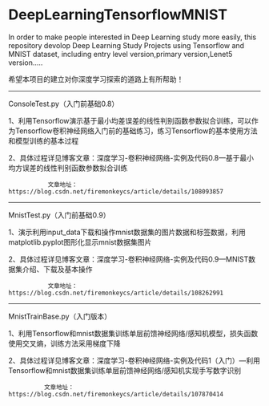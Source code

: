 # DeepLearningTensorflowMNIST
In order to make people interested in Deep Learning  study more easily, this repository devolop Deep Learning Study Projects using Tensorflow and MNIST dataset, including entry level version,primary version,Lenet5 version.....

希望本项目的建立对你深度学习探索的道路上有所帮助！

--------------------------------------------------------------------------------------------------

ConsoleTest.py（入门前基础0.8）

1、利用Tensorflow演示基于最小均差误差的线性判别函数参数拟合训练，可以作为Tensorflow卷积神经网络入门前的基础练习，练习Tensorflow的基本使用方法和模型训练的基本过程

2、具体过程详见博客文章：深度学习-卷积神经网络-实例及代码0.8—基于最小均方误差的线性判别函数参数拟合训练

               文章地址：https://blog.csdn.net/firemonkeycs/article/details/108093857
               
----------------------------------------------------------------------------------------------------------

MnistTest.py（入门前基础0.9）

1、演示利用input_data下载和操作mnist数据集的图片数据和标签数据，利用matplotlib.pyplot图形化显示mnist数据集图片

2、具体过程详见博客文章：深度学习-卷积神经网络-实例及代码0.9—MNIST数据集介绍、下载及基本操作

               文章地址：https://blog.csdn.net/firemonkeycs/article/details/108262991

-----------------------------------------------------------------------------------------------------------

MnistTrainBase.py（入门版本）

1、利用Tensorflow和mnist数据集训练单层前馈神经网络/感知机模型，损失函数使用交叉熵，训练方法采用梯度下降

2、具体过程详见博客文章：深度学习-卷积神经网络-实例及代码1（入门）—利用Tensorflow和mnist数据集训练单层前馈神经网络/感知机实现手写数字识别
               
              文章地址：https://blog.csdn.net/firemonkeycs/article/details/107870414

